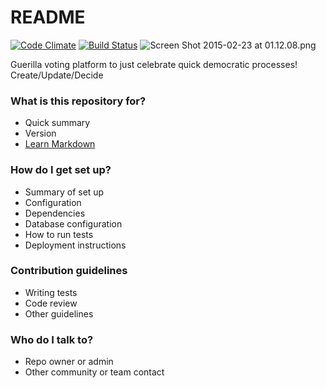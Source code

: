 # README #
[![Code Climate](https://codeclimate.com/github/RedRoosterMobile/Pollpopulous/badges/gpa.svg)](https://codeclimate.com/github/RedRoosterMobile/Pollpopulous)
[![Build Status](https://travis-ci.org/RedRoosterMobile/Pollpopulous.svg?branch=master)](https://travis-ci.org/RedRoosterMobile/Pollpopulous)
![Screen Shot 2015-02-23 at 01.12.08.png](https://bitbucket.org/repo/aA4nqq/images/2275765069-Screen%20Shot%202015-02-23%20at%2001.12.08.png)

Guerilla voting platform to just celebrate quick democratic processes!
Create/Update/Decide

### What is this repository for? ###

* Quick summary
* Version
* [Learn Markdown](https://bitbucket.org/tutorials/markdowndemo)

### How do I get set up? ###

* Summary of set up
* Configuration
* Dependencies
* Database configuration
* How to run tests
* Deployment instructions

### Contribution guidelines ###

* Writing tests
* Code review
* Other guidelines

### Who do I talk to? ###

* Repo owner or admin
* Other community or team contact